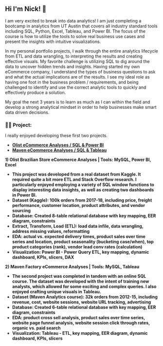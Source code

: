 <h2> Hi I'm Nick! 👋</h2> 

I am very excited to break into data analytics! I am just completing a bootcamp in analytics from UT Austin that covers all industry standard tools including SQL, Python, Excel, Tableau, and Power BI. The focus of the course is how to utilize the tools to solve real business use cases and present the insights with intuitive visualizations.

In my personal portfolio projects, I walk through the entire analytics lifecycle from ETL and data wrangling, to interpreting the results and creating effective visuals. My favorite challenge is utilizing SQL to dig around the data to uncover hidden trends and insights. Having started my own eCommerce company, I understand the types of business questions to ask and what the actual implications are of the results. I see my ideal role as having one foot in the business problem / requirements, and being challenged to identify and use the correct analytic tools to quickly and effectively produce a solution.

My goal the next 3 years is to learn as much as I can within the field and develop a strong analytical mindset in order to help businesses make smart data driven decisions.

<h3>👨‍💻 Project:</h3>
I really enjoyed developing these first two  projects.

-  <b>[Olist eCommerce Analyses / SQL & Power BI](https://github.com/nickrspence/Olist-eCommerce-Store)</b> 
-  <b>[Maven eCommerce Analyses / SQL & Tableau](https://github.com/nickrspence/eCommerce-company-performance-analysis)</b> 

<b>1) Olist Brazilian Store eCommerce Analyses | Tools: MySQL, Power BI, Excel<b>
   
- This project was developed from a real dataset from Kaggle. It required quite a bit more ETL and Stack Overflow research. I particularly enjoyed employing a variety of SQL window functions to display interesting data insights, as well as creating two dashboards in Power BI.
- Dataset (Kaggle): 100k orders from 2017-18, including price, freight performance, customer location, product attributes, and vendor sourcing
-	Database: Created 8-table relational database with key mapping, EER diagram, constraints
-	Extract, Transform, Load (ETL): load data infile, data wrangling, address missing values, reformatting
-	EDA: actual vs. expected delivery times, product sales over time series and location, product seasonality (bucketing case/when), top product categories (rank), vendor lead conv rates (calculation)
-	Visualization: Power BI - Power Query ETL, key mapping, dynamic dashboard, KPIs, slicers, DAX

<b>2) Maven Factory eCommerce Analyses | Tools: MySQL, Tableau<b>

- The second project was completed in tandem with an online SQL course. The dataset was developed with the intent of training new analysts, which allowed for some exciting and complex queries. I also enjoyed crafting unique visuals in Tableau.
- Dataset (Maven Analytics course): 32k orders from 2012-15, including revenue, cost, website sessions, website URL tracking, advertising 
-	Database: Created 6-table relational database with key mapping, EER diagram, constraints
-	EDA: product cross sell analysis, product sales over time series, website page funnel analysis, website session click through rates, organic vs. paid search
-	Visualization: Tableau - ETL, key mapping, EER diagram, dynamic dashboard, KPIs, slicers



